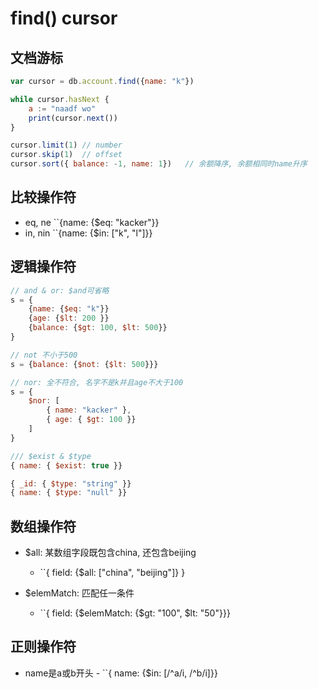 # find() cursor

## 文档游标

```js
var cursor = db.account.find({name: "k"})

while cursor.hasNext {
	a := "naadf wo"
	print(cursor.next())
}

cursor.limit(1) // number
cursor.skip(1)  // offset
cursor.sort({ balance: -1, name: 1})   // 余额降序, 余额相同时name升序
```

## 比较操作符

- eq, ne ``{name: {$eq: "kacker"}}
- in, nin ``{name: {$in: ["k", "l"]}}

## 逻辑操作符

```js
// and & or: $and可省略
s = {
	{name: {$eq: "k"}}
	{age: {$lt: 200 }}
	{balance: {$gt: 100, $lt: 500}}
}

// not 不小于500
s = {balance: {$not: {$lt: 500}}}

// nor: 全不符合, 名字不是k并且age不大于100
s = {
    $nor: [
		{ name: "kacker" }, 
		{ age: { $gt: 100 }}
    ]
}

/// $exist & $type
{ name: { $exist: true }}

{ _id: { $type: "string" }}
{ name: { $type: "null" }}

```

## 数组操作符

- $all: 某数组字段既包含china, 还包含beijing
    - ``{ field: {$all: ["china", "beijing"]} }

- $elemMatch: 匹配任一条件
    - ``{ field: {$elemMatch: {$gt: "100", $lt: "50"}}}

## 正则操作符

- name是a或b开头
	    - ``{ name: {$in: [/^a/i, /^b/i]}}